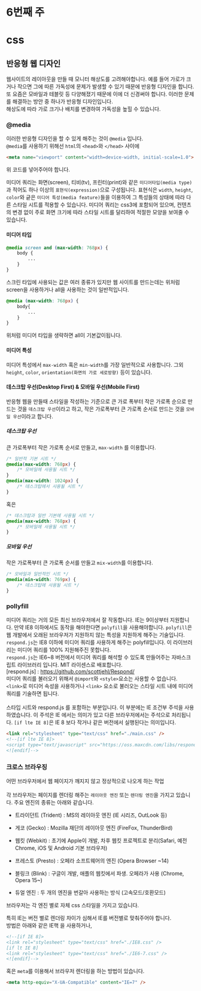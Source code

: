 # 6번째 주

# css
## 반응형 웹 디자인
웹사이트의 레이아웃을 만들 때 모니터 해상도를 고려해야합니다. 예를 들어 가로가 크거나 작으면 그에 따른 가독성에 문제가 발생할 수 있기 때문에 반응형 디자인을 합니다.    
또 요즘은 모바일과 테블릿 등 다양해졌기 때문에 이에 더 신경써야 합니다. 
이러한 문제를 해결하는 방안 중 하나가 반응형 디자인입니다.  
해상도에 따라 가로 크기나 배치를 변경하여 가독성을 높힐 수 있습니다.

### @media
이러한 반응형 디자인을 할 수 있게 해주는 것이 `@media` 입니다.  
`@media`를 사용하기 위해선 `html`의 `<head>`와 `</head>` 사이에
```html
<meta name="viewport" content="width=device-width, initial-scale=1.0">
```
위 코드를 넣어주어야 합니다.        

미디어 쿼리는 화면(screen), 티비(tv), 프린터(print)와 같은 `미디어타입(media type)`과 적어도 하나 이상의 `표현식(expression)`으로 구성됩니다. 표현식은 `width`, `height`, `color`와 긑은 `미디어 특성(media feature)`들을 이용하여 그 특성들의 상태에 따라 다른 스타일 시트를 적용할 수 있습니다. 미디어 쿼리는 css3에 포함되어 있으며, 컨텐츠의 변경 없이 주로 화면 크기에 따라 스타일 시트를 달리하여 적절한 모양을 보여줄 수 있습니다.

#### 미디어 타입
```css
@media screen and (max-width: 768px) {
    body {
        ...
    }
}
```
스크린 타입에 사용되는 값은 여러 종류가 있지만 웹 사이트를 만드는데는 위처럼 screen을 사용하거나 all을 사용하는 것이 일반적입니다.
```css
@media (max-width: 768px) {
    body{
        ...
    }
}
```
위처럼 미디어 타입을 생략하면 all이 기본값이됩니다.

#### 미디어 특성
미디어 특성에서 `max-width` 혹은 `min-width`를 가장 일반적으로 사용합니다. 그외 `height`, `color`, `orientation(화면의 가로 세로방향)` 등이 있습니다.

#### 데스크탑 우선(Desktop First) & 모바일 우선(Mobile First)
반응형 웹을 만들때 스타일을 작성하는 기준으로 큰 가로 폭부터 작은 가로폭 순으로 만드는 것을 `데스크탑 우선`이라고 하고, 작은 가로폭부터 큰 가로폭 순서로 만드는 것을 `모바일 우선`이라고 합니다.

##### 데스크탑 우선
큰 가로폭부터 작은 가로폭 순서로 만들고, `max-width` 를 이용합니다.

```css
/* 일반적 기본 시트 */
@media(max-width: 768px) {
    /* 모바일에 사용될 시트 */
}
@media(max-width: 1024px) {
    /* 데스크탑에서 사용될 시트 */
}
```
혹은
```css
/* 데스크탑과 일반 기본에 사용될 시트 */
@media(max-width: 768px) {
    /* 모바일에 사용될 시트 */
}
```

##### 모바일 우선
작은 가로폭부터 큰 가로폭 순서를 만들고 `mix-width`를 이용합니다.
```css
/* 모바일과 일반적인 시트 */
@media(min-width: 769px) {
    /* 데스크탑에 사용될 시트 */
}
```

### pollyfill
미디어 쿼리는 거의 모든 최신 브라우저에서 잘 작동합니다. IE는 9이상부터 지원합니다. 만약 IE8 이하에서도 동작을 해야한다면 `polyfill`을 사용해야합니다.
`polyfill`은 웹 개발에서 오래된 브라우저가 지원하지 않는 특성을 지원하게 해주는 기술입니다. `respond.js`는 IE8 이하에 미디어 쿼리를 사용하게 해주는 polyfill입니다. 이 라이브러리는 미디어 쿼리를 100% 지원해주진 못합니다.     
`respond.js`는 IE6~8 버전에서 미디어 쿼리를 해석할 수 있도록 만들어주는 자바스크립트 라이브러리 입니다. MIT 라이센스로 배포합니다.      
[respond.js] : https://github.com/scottjehl/Respond/        
미디어 쿼리를 불러오기 위해서 `@import`와 `<style>`요소는 사용할 수 없습니다. `<link>`로 미디어 속성을 사용하거나 `<link>` 요소로 불러오는 스타일 시트 내에 미디어 쿼리를 기술하면 됩니다.      
<br>
스타입 시트와 respond.js 를 포함하는 부분입니다. 이 부분에는 IE 조건부 주석을 사용하였습니다. 이 주석은 IE 에서는 의미가 있고 다른 브라우저에서는 주석으로 처리됩니다. `[if lte IE 8]`은 IE 8 보다 작거나 같은 버전에서 실행된다는 의미입니다.

```html
<link rel="stylesheet" type="text/css" href="./main.css" />
<!--[if lte IE 8]>
<script type="text/javascript" src="https://oss.maxcdn.com/libs/respond.js/1.4.2/respond.min.js>
<![endif]-->
```

### 크로스 브라우징
어떤 브라우저에서 웹 페이지가 깨지지 않고 정상적으로 나오게 하는 작업       
<br/>
각 브라우저는 페이지를 렌더링 해주는 `레이아웃 엔진` 또는 `렌더링 엔진`을 가지고 있습니다. 주요 엔진의 종류는 아래와 같습니다.
- 트라이던트 (Trident) : MS의 레이아웃 엔진 (IE 시리즈, OutLook 등)

- 게코 (Gecko) : Mozilla 재단의 레이아웃 엔진 (FireFox, ThunderBird)

- 웹킷 (Webkit) : 초기에 Apple이 개발, 차후 웹킷 프로젝트로 분리(Safari, 예전 Chrome, iOS 및 Android 기본 브라우저)

- 프레스토 (Presto) : 오페라 소프트웨어의 엔진 (Opera Browser ~14)

- 블링크 (Blink) : 구글이 개발, 애플의 웹킷에서 파생. 오페라가 사용 (Chrome, Opera 15~)

- 듀얼 엔진 : 두 개의 엔진을 번갈아 사용하는 방식 (고속모드/호환모드)

브라우저는 각 엔진 별로 자체 css 스타일을 가지고 있습니다.      

특히 IE는 버전 별로 렌더링 차이가 심해서 IE를 버전별로 맞춰주어야 합니다.   
방법은 아래와 같은 IE핵 을 사용하거나, 
```html
<!--[if IE 8]>
<link rel="stylesheet" type="text/css" href="./IE8.css" />
[if lt IE 8]
<link rel="stylesheet" type="text/css" href="./IE6-7.css" />
<![endif]-->
```
혹은 `meta`를 이용해서 브라우저 렌더링을 하는 방법이 있습니다.
```html
<meta http-equiv="X-UA-Compatible" content="IE=7" />
```

